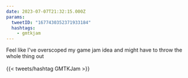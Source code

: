 ```yaml
---
date: 2023-07-07T21:32:15.000Z
params:
  tweetID: "1677430352371933184"
  hashtags:
    - gmtkjam
---
```


Feel like I've overscoped my game jam idea and might have to throw the whole
thing out\
\
{{< tweets/hashtag GMTKJam >}}
